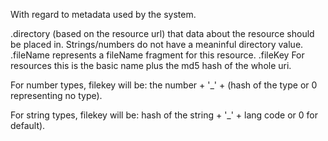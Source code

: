 

With regard to metadata used by the system.

.directory (based on the resource url) that data about the resource should be placed in. Strings/numbers do not have a meaninful directory value.
.fileName represents a fileName fragment for this resource.
.fileKey For resources this is the basic name plus the md5 hash of the whole uri.


 For number types, filekey will be:
    the number + '_' + (hash of the type or 0 representing no type).

 For string types, filekey will be:
    hash of the string + '_' + lang code or 0 for default).
